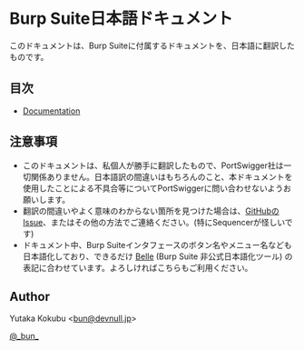 Burp Suite日本語ドキュメント
====

このドキュメントは、Burp Suiteに付属するドキュメントを、日本語に翻訳したものです。

## 目次

- [Documentation](Documentation/index.html)

## 注意事項

- このドキュメントは、私個人が勝手に翻訳したもので、PortSwigger社は一切関係ありません。日本語訳の間違いはもちろんのこと、本ドキュメントを使用したことによる不具合等についてPortSwiggerに問い合わせないようお願いします。
- 翻訳の間違いやよく意味のわからない箇所を見つけた場合は、[GitHubのIssue](https://github.com/ankokuty/burp-resources-ja)、またはその他の方法でご連絡ください。(特にSequencerが怪しいです)
- ドキュメント中、Burp Suiteインタフェースのボタン名やメニュー名なども日本語化しており、できるだけ [Belle](https://github.com/ankokuty/Belle) (Burp Suite 非公式日本語化ツール) の表記に合わせています。よろしければこちらもご利用ください。

## Author

Yutaka Kokubu <[bun@devnull.jp](mailto:bun@devnull.jp)>

[@\_bun\_](https://twitter.com/_bun_)
